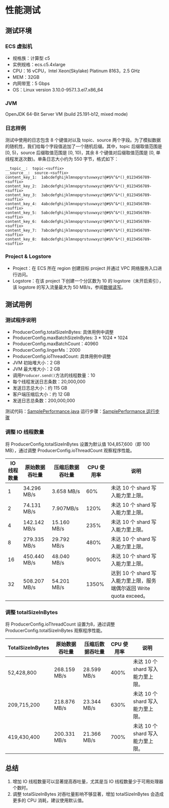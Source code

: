 # 性能测试

## 测试环境
### ECS 虚拟机
* 规格族：计算型 c5 
* 实例规格：ecs.c5.4xlarge
* CPU：16 vCPU，Intel Xeon(Skylake) Platinum 8163，2.5 GHz
* MEM：32GB
* 内网带宽：5 Gbps
* OS：Linux version 3.10.0-957.1.3.el7.x86_64

### JVM
OpenJDK 64-Bit Server VM (build 25.191-b12, mixed mode)

### 日志样例
测试中使用的日志包含 8 个键值对以及 topic、source 两个字段。为了模拟数据的随机性，我们给每个字段值追加了一个随机后缀。其中，topic 后缀取值范围是 \[0, 5)，source 后缀取值范围是 \[0, 10)，其余 8 个键值对后缀取值范围是 \[0, 单线程发送次数)。单条日志大小约为 550 字节，格式如下：
``` 
__topic__:  topic-<suffix>  
__source__:  source-<suffix>
content_key_1:  1abcdefghijklmnopqrstuvwxyz!@#$%^&*()_0123456789-<suffix>
content_key_2:  2abcdefghijklmnopqrstuvwxyz!@#$%^&*()_0123456789-<suffix>
content_key_3:  3abcdefghijklmnopqrstuvwxyz!@#$%^&*()_0123456789-<suffix>
content_key_4:  4abcdefghijklmnopqrstuvwxyz!@#$%^&*()_0123456789-<suffix>
content_key_5:  5abcdefghijklmnopqrstuvwxyz!@#$%^&*()_0123456789-<suffix>  
content_key_6:  6abcdefghijklmnopqrstuvwxyz!@#$%^&*()_0123456789-<suffix>  
content_key_7:  7abcdefghijklmnopqrstuvwxyz!@#$%^&*()_0123456789-<suffix>  
content_key_8:  8abcdefghijklmnopqrstuvwxyz!@#$%^&*()_0123456789-<suffix>  
```

### Project & Logstore
* Project：在 ECS 所在 region 创建目标 project 并通过 VPC 网络服务入口进行访问。
* Logstore：在该 project 下创建一个分区数为 10 的 logstore（未开启索引），该 logstore 的写入流量最大为 50 MB/s，参阅[数据读写](https://help.aliyun.com/document_detail/92571.html)。

## 测试用例

### 测试程序说明
* ProducerConfig.totalSizeInBytes: 具体用例中调整
* ProducerConfig.maxBatchSizeInBytes: 3 \* 1024 \* 1024
* ProducerConfig.maxBatchCount：40960
* ProducerConfig.lingerMs：2000
* ProducerConfig.ioThreadCount: 具体用例中调整
* JVM 初始堆大小：2 GB
* JVM 最大堆大小：2 GB
* 调用`Producer.send()`方法的线程数量：10
* 每个线程发送日志条数：20,000,000
* 发送日志总大小：约 115 GB
* 客户端压缩后大小：约 12 GB
* 发送日志总条数：200,000,000

测试代码：[SamplePerformance.java](https://github.com/aliyun/aliyun-log-producer-sample/blob/master/src/main/java/com/aliyun/openservices/aliyun/log/producer/sample/SamplePerformance.java)
运行步骤：[SamplePerformance 运行步骤
](https://github.com/aliyun/aliyun-log-producer-sample/blob/master/PERF_README_CN.md)

### 调整 IO 线程数量
将 ProducerConfig.totalSizeInBytes 设置为默认值 104,857,600（即 100 MB），通过调整 ProducerConfig.ioThreadCount 观察程序性能。

| IO 线程数量 | 原始数据吞吐量 | 压缩后数据吞吐量 | CPU 使用率 | 说明 |
| -------- | -------- | -------- | -------- | -------- |
| 1 | 34.296 MB/s | 3.658 MB/s | 60% | 未达 10 个 shard 写入能力里上限。 |
| 2 | 74.131 MB/s | 7.907MB/s | 120% | 未达 10 个 shard 写入能力里上限。 |
| 4 | 142.142 MB/s | 15.160 MB/s | 235% | 未达 10 个 shard 写入能力里上限。 |
| 8 | 279.335 MB/s | 29.792 MB/s | 480% | 未达 10 个 shard 写入能力里上限。 |
| 16 | 450.440 MB/s | 48.040 MB/s | 900% | 未达 10 个 shard 写入能力里上限。 |
| 32 | 508.207 MB/s | 54.201 MB/s | 1350% | 达到 10 个 shard 写入能力里上限，服务端偶尔返回 Write quota exceed。 |

### 调整 totalSizeInBytes
将 ProducerConfig.ioThreadCount 设置为8，通过调整 ProducerConfig.totalSizeInBytes 观察程序性能。

| TotalSizeInBytes | 原始数据吞吐量 | 压缩后数据吞吐量 | CPU 使用率 | 说明 |
| -------- | -------- | -------- | -------- | -------- |
| 52,428,800 | 268.159 MB/s | 28.599 MB/s | 400% | 未达 10 个 shard 写入能力里上限。 |
| 209,715,200 | 218.876 MB/s | 23.344 MB/s | 630% | 未达 10 个 shard 写入能力里上限。 |
| 419,430,400 | 200.331 MB/s | 21.366 MB/s | 700% | 未达 10 个 shard 写入能力里上限。 |

## 总结
1. 增加 IO 线程数量可以显著提高吞吐量，尤其是当 IO 线程数量少于可用处理器个数时。
2. 调整 totalSizeInBytes 对吞吐量影响不够显著，增加 totalSizeInBytes 会造成更多的 CPU 消耗，建议使用默认值。

